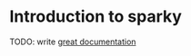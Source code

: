 # Introduction to sparky

TODO: write [great documentation](http://jacobian.org/writing/great-documentation/what-to-write/)
